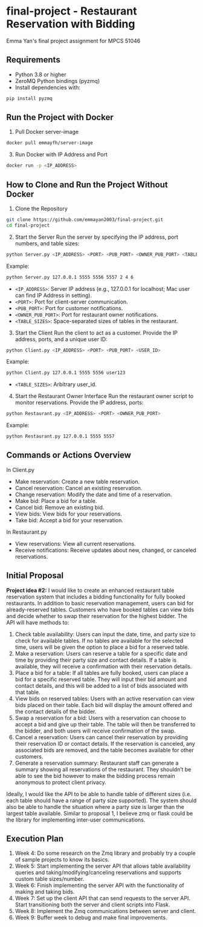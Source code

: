 # final-project - Restaurant Reservation with Bidding
Emma Yan's final project assignment for MPCS 51046

## Requirements

- Python 3.8 or higher
- ZeroMQ Python bindings (pyzmq)
- Install dependencies with:

```bash
pip install pyzmq
```
## Run the Project with Docker
1. Pull Docker server-image
```bash
docker pull emmayfh/server-image
```

3. Run Docker with IP Address and Port
```bash
docker run -p <IP_ADDRESS>
```

## How to Clone and Run the Project Without Docker

1. Clone the Repository

```bash
git clone https://github.com/emmayan2003/final-project.git
cd final-project
```

2. Start the Server
Run the server by specifying the IP address, port numbers, and table sizes:
```bash
python Server.py <IP_ADDRESS> <PORT> <PUB_PORT> <OWNER_PUB_PORT> <TABLE_SIZES>
```

Example:

```bash
python Server.py 127.0.0.1 5555 5556 5557 2 4 6
```

 - `<IP_ADDRESS>`: Server IP address (e.g., 127.0.0.1 for localhost; Mac user can find IP Address in setting).
 - `<PORT>`: Port for client-server communication.
 - `<PUB_PORT>`: Port for customer notifications.
 - `<OWNER_PUB_PORT>`: Port for restaurant owner notifications.
 - `<TABLE_SIZES>`: Space-separated sizes of tables in the restaurant.

3. Start the Client Run the client to act as a customer. Provide the IP address, ports, and a unique user ID:
```bash
python Client.py <IP_ADDRESS> <PORT> <PUB_PORT> <USER_ID>
```

Example:

```bash
python Client.py 127.0.0.1 5555 5556 user123
```

 - `<TABLE_SIZES>`: Arbitrary user_id.

4. Start the Restaurant Owner Interface Run the restaurant owner script to monitor reservations. Provide the IP address, ports:

```bash
python Restaurant.py <IP_ADDRESS> <PORT> <OWNER_PUB_PORT>
```

Example:

```bash
python Restaurant.py 127.0.0.1 5555 5557
```

## Commands or Actions Overview

In Client.py
- Make reservation: Create a new table reservation.
- Cancel reservation: Cancel an existing reservation.
- Change reservation: Modify the date and time of a reservation.
- Make bid: Place a bid for a table.
- Cancel bid: Remove an existing bid.
- View bids: View bids for your reservations.
- Take bid: Accept a bid for your reservation.

In Restaurant.py
- View reservations: View all current reservations.
- Receive notifications: Receive updates about new, changed, or canceled reservations.

## Initial Proposal
**Project idea #2:**
I would like to create an enhanced restaurant table reservation system that includes a bidding functionality for fully booked restaurants. In addition to basic reservation management, users can bid for already-reserved tables. Customers who have booked tables can view bids and decide whether to swap their reservation for the highest bidder. The API will have methods to:

1. Check table availability: Users can input the date, time, and party size to check for available tables. If no tables are available for the selected time, users will be given the option to place a bid for a reserved table.
2. Make a reservation: Users can reserve a table for a specific date and time by providing their party size and contact details. If a table is available, they will receive a confirmation with their reservation details.
3. Place a bid for a table: If all tables are fully booked, users can place a bid for a specific reserved table. They will input their bid amount and contact details, and this will be added to a list of bids associated with that table.
4. View bids on reserved tables: Users with an active reservation can view bids placed on their table. Each bid will display the amount offered and the contact details of the bidder.
5. Swap a reservation for a bid: Users with a reservation can choose to accept a bid and give up their table. The table will then be transferred to the bidder, and both users will receive confirmation of the swap.
6. Cancel a reservation: Users can cancel their reservation by providing their reservation ID or contact details. If the reservation is canceled, any associated bids are removed, and the table becomes available for other customers.
7. Generate a reservation summary: Restaurant staff can generate a summary showing all reservations of the restaurant. They shouldn’t be able to see the bid however to make the bidding process remain anonymous to protect client privacy.

Ideally, I would like the API to be able to handle table of different sizes (i.e. each table should have a range of party size supported). The system should also be able to handle the situation where a party size is larger than the largest table available. Similar to proposal 1, I believe zmq or flask could be the library for implementing inter-user communications.

## Execution Plan
1. Week 4: Do some research on the Zmq library and probably try a couple of sample projects to know its basics.
2. Week 5: Start implementing the server API that allows table availability queries and taking/modifying/canceling reservations and supports custom table sizes/number.
3. Week 6: Finish implementing the server API with the functionality of making and taking bids.
4. Week 7: Set up the client API that can send requests to the server API. Start transitioning both the server and client scripts into Flask.
5. Week 8: Implement the Zmq communications between server and client.
6. Week 9: Buffer week to debug and make final improvements.
